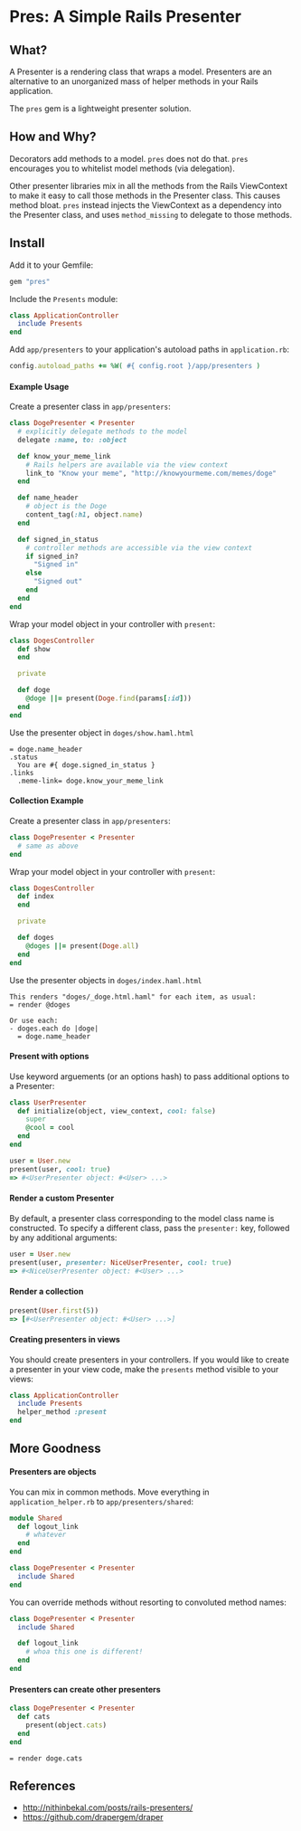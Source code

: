 # Pres: A Simple Rails Presenter

## What?

A Presenter is a rendering class that wraps a model. Presenters are an
alternative to an unorganized mass of helper methods in your Rails application.

The `pres` gem is a lightweight presenter solution.

## How and Why?

Decorators add methods to a model. `pres` does not do that. `pres` encourages you
to whitelist model methods (via delegation).

Other presenter libraries mix in all the methods from the Rails ViewContext to
make it easy to call those methods in the Presenter class. This causes method
bloat. `pres` instead injects the ViewContext as a dependency into the
Presenter class, and uses `method_missing` to delegate to those methods.

## Install

Add it to your Gemfile:

```ruby
gem "pres"
```

Include the `Presents` module:

```ruby
class ApplicationController
  include Presents
end
```

Add `app/presenters` to your application's autoload paths in `application.rb`:

```ruby
config.autoload_paths += %W( #{ config.root }/app/presenters )
```

#### Example Usage

Create a presenter class in `app/presenters`:

```ruby
class DogePresenter < Presenter
  # explicitly delegate methods to the model
  delegate :name, to: :object

  def know_your_meme_link
    # Rails helpers are available via the view context
    link_to "Know your meme", "http://knowyourmeme.com/memes/doge"
  end

  def name_header
    # object is the Doge
    content_tag(:h1, objec†.name)  
  end

  def signed_in_status
    # controller methods are accessible via the view context
    if signed_in?
      "Signed in"
    else
      "Signed out"
    end
  end  
end
```

Wrap your model object in your controller with `present`:

```ruby
class DogesController
  def show
  end

  private

  def doge
    @doge ||= present(Doge.find(params[:id]))
  end  
end
```

Use the presenter object in `doges/show.haml.html`

```haml
= doge.name_header
.status
  You are #{ doge.signed_in_status }
.links
  .meme-link= doge.know_your_meme_link
```

#### Collection Example

Create a presenter class in `app/presenters`:

```ruby
class DogePresenter < Presenter
  # same as above
end
```

Wrap your model object in your controller with `present`:

```ruby
class DogesController
  def index
  end

  private

  def doges
    @doges ||= present(Doge.all)
  end  
end
```

Use the presenter objects in `doges/index.haml.html`

```haml
This renders "doges/_doge.html.haml" for each item, as usual:
= render @doges

Or use each:
- doges.each do |doge|
  = doge.name_header
```

#### Present with options

Use keyword arguements (or an options hash) to pass additional options to a
Presenter:

```ruby
class UserPresenter
  def initialize(object, view_context, cool: false)
    super
    @cool = cool
  end  
end

user = User.new
present(user, cool: true)
=> #<UserPresenter object: #<User> ...>
```

#### Render a custom Presenter

By default, a presenter class corresponding to the model class name is
constructed. To specify a different class, pass the `presenter:` key, followed
by any additional arguments:

```ruby
user = User.new
present(user, presenter: NiceUserPresenter, cool: true)
=> #<NiceUserPresenter object: #<User> ...>
```

#### Render a collection

```ruby
present(User.first(5))
=> [#<UserPresenter object: #<User> ...>]
```

#### Creating presenters in views

You should create presenters in your controllers. If you would like to create
a presenter in your view code, make the `presents` method visible to your views:

```ruby
class ApplicationController
  include Presents
  helper_method :present
end
```

## More Goodness

#### Presenters are objects

You can mix in common methods. Move everything in `application_helper.rb` to
`app/presenters/shared`:

```ruby
module Shared
  def logout_link
    # whatever
  end
end

class DogePresenter < Presenter
  include Shared
end
```

You can override methods without resorting to convoluted method names:

```ruby
class DogePresenter < Presenter
  include Shared

  def logout_link
    # whoa this one is different!
  end
end
```

#### Presenters can create other presenters

```ruby
class DogePresenter < Presenter
  def cats
    present(object.cats)
  end  
end
```

```haml
= render doge.cats
```

## References

* http://nithinbekal.com/posts/rails-presenters/
* https://github.com/drapergem/draper
